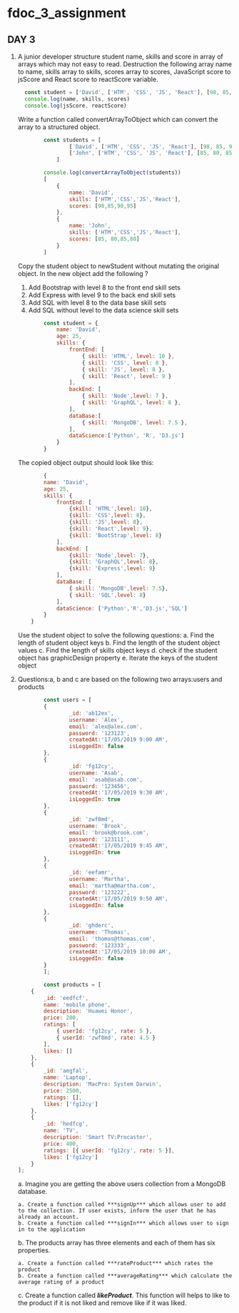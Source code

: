 # fdoc_3_assignment

## DAY 3
1. A junior developer structure student name, skills and score in array of arrays which may not easy to read. Destruction the following array name to name, skills array to skills, scores array to scores, JavaScript score to jsScore and React score to reactScore variable.
   ```js
     const student = ['David', ['HTM', 'CSS', 'JS', 'React'], [98, 85, 90, 95]]
     console.log(name, skills, scores)
     console.log(jsScore, reactScore)

   ```
	Write a function called convertArrayToObject which can convert the array to a structured object.

	```js
			const students = [
					['David', ['HTM', 'CSS', 'JS', 'React'], [98, 85, 90, 95]],
					['John', ['HTM', 'CSS', 'JS', 'React'], [85, 80, 85, 80]]
				]

			console.log(convertArrayToObject(students))
			[
				{
					name: 'David',
					skills: ['HTM','CSS','JS','React'],
					scores: [98,85,90,95]
				},
				{
					name: 'John',
					skills: ['HTM','CSS','JS','React'],
					scores: [85, 80,85,80]
				}
			]
	```
	Copy the student object to newStudent without mutating the original object. In the new object add the following ?

	1. Add Bootstrap with level 8 to the front end skill sets
	2. Add Express with level 9 to the back end skill sets
	3. Add SQL with level 8 to the data base skill sets
	4. Add SQL without level to the data science skill sets

	```js
			const student = {
				name: 'David',
				age: 25,
				skills: {
					frontEnd: [
						{ skill: 'HTML', level: 10 },
						{ skill: 'CSS', level: 8 },
						{ skill: 'JS', level: 8 },
						{ skill: 'React', level: 9 }
					],
					backEnd: [
						{ skill: 'Node',level: 7 },
						{ skill: 'GraphQL', level: 8 },
					],
					dataBase:[
						{ skill: 'MongoDB', level: 7.5 },
					],
					dataScience:['Python', 'R', 'D3.js']
				}
			}

	```
		
	The copied object output should look like this:
		
	```js
			{
			name: 'David',
			age: 25,
			skills: {
				frontEnd: [
					{skill: 'HTML',level: 10},
					{skill: 'CSS',level: 8},
					{skill: 'JS',level: 8},
					{skill: 'React',level: 9},
					{skill: 'BootStrap',level: 8}
				],
				backEnd: [
					{skill: 'Node',level: 7},
					{skill: 'GraphQL',level: 8},
					{skill: 'Express',level: 9}
				],
				dataBase: [
					{ skill: 'MongoDB',level: 7.5},
					{ skill: 'SQL',level: 8}
				],
				dataScience: ['Python','R','D3.js','SQL']
			}
		}

	```
	Use the student object to solve the following questions:
   a. Find the length of student object keys
   b. Find the length of the student object values
   c. Find the length of skills object keys
   d. check if the student object has graphicDesign property
   e. Iterate the keys of the student object

2.  Questions:a, b and c are based on the following two arrays:users and products
	```js
			const users = [
			{
					_id: 'ab12ex',
					username: 'Alex',
					email: 'alex@alex.com',
					password: '123123',
					createdAt:'17/05/2019 9:00 AM',
					isLoggedIn: false
			},
			{
					_id: 'fg12cy',
					username: 'Asab',
					email: 'asab@asab.com',
					password: '123456',
					createdAt:'17/05/2019 9:30 AM',
					isLoggedIn: true
			},
			{
					_id: 'zwf8md',
					username: 'Brook',
					email: 'brook@brook.com',
					password: '123111',
					createdAt:'17/05/2019 9:45 AM',
					isLoggedIn: true
			},
			{
					_id: 'eefamr',
					username: 'Martha',
					email: 'martha@martha.com',
					password: '123222',
					createdAt:'17/05/2019 9:50 AM',
					isLoggedIn: false
			},
			{
					_id: 'ghderc',
					username: 'Thomas',
					email: 'thomas@thomas.com',
					password: '123333',
					createdAt:'17/05/2019 10:00 AM',
					isLoggedIn: false
			}
			];

			const products = [
		{
			_id: 'eedfcf',
			name: 'mobile phone',
			description: 'Huawei Honor',
			price: 200,
			ratings: [
				{ userId: 'fg12cy', rate: 5 },
				{ userId: 'zwf8md', rate: 4.5 }
			],
			likes: []
		},
		{
			_id: 'aegfal',
			name: 'Laptop',
			description: 'MacPro: System Darwin',
			price: 2500,
			ratings: [],
			likes: ['fg12cy']
		},
		{
			_id: 'hedfcg',
			name: 'TV',
			description: 'Smart TV:Procaster',
			price: 400,
			ratings: [{ userId: 'fg12cy', rate: 5 }],
			likes: ['fg12cy']
		}
	];
	```
	
	a. Imagine you are getting the above users collection from a MongoDB database. 

		a. Create a function called ***signUp*** which allows user to add to the collection. If user exists, inform the user that he has already an account.
		b. Create a function called ***signIn*** which allows user to sign in to the application

	b. The products array has  three elements and each of them has six properties. 

		a. Create a function called ***rateProduct*** which rates the product
		b. Create a function called ***averageRating*** which calculate the average rating of a product

	c. Create a function called ***likeProduct***. This function will helps to like to the product if it is not liked and remove like if it was liked.
